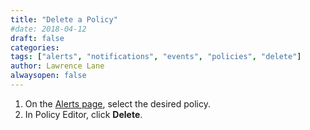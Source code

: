```yaml
---
title: "Delete a Policy"
#date: 2018-04-12
draft: false
categories:
tags: ["alerts", "notifications", "events", "policies", "delete"]
author: Lawrence Lane
alwaysopen: false
---
```



1. On the [Alerts page][1], select the desired policy.
2. In Policy Editor, click **Delete**.


[1]: /capacity-monitoring/alerts-page
